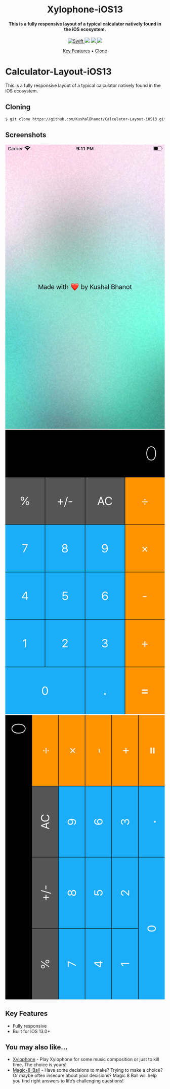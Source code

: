 
<h1 align="center">
  <br>
  Xylophone-iOS13
  <br>
</h1>

<h4 align="center">This is a fully responsive layout of a typical calculator natively found in the iOS ecosystem.</h4>

<p align="center">
  <a href="https://github.com/KushalBhanot">
    <img src="https://forthebadge.com/images/badges/made-with-swift.svg"
         alt="Swift">
  </a>
  <a href="https://github.com/KushalBhanot?tab=followers"><img src="https://img.shields.io/github/followers/KushalBhanot?label=Follow&style=social"></a>
  <a href="https://GitHub.com/KushalBhanot/Calculator-Layout-iOS13">
      <img src="https://img.shields.io/github/stars/KushalBhanot/Calculator-Layout-iOS13.svg?style=social&label=Star&maxAge=2592000">
  </a>
  <a href="https://www.linkedin.com/in/kushal-bhanot-5495aa88/">
    <img src="https://img.shields.io/badge/Linkedin-Kushal%20Bhanot-blue?style=for-the-badge&logo=linkedin">
  </a>
</p>

<p align="center">
  <a href="#key-features">Key Features</a> •
  <a href="#cloning">Clone</a>
</p>

# Calculator-Layout-iOS13
This is a fully responsive layout of a typical calculator natively found in the iOS ecosystem.

## Cloning
```bash
$ git clone https://github.com/KushalBhanot/Calculator-Layout-iOS13.git
```

## Screenshots
![Launching Screen](https://github.com/KushalBhanot/Calculator-Layout-iOS13/blob/master/Screenshots/Launching%20Screen.png)
![Vertical](https://github.com/KushalBhanot/Calculator-Layout-iOS13/blob/master/Screenshots/Vertical.png)
![Horizontal](https://github.com/KushalBhanot/Calculator-Layout-iOS13/blob/master/Screenshots/Horizontal.png)

## Key Features

* Fully responsive
* Built for iOS 13.0+

## You may also like...

- [Xylophone](https://github.com/KushalBhanot/Xylophone-iOS13) - Play Xylophone for some music composition or just to kill time. The choice is yours!
- [Magic-8-Ball](https://github.com/KushalBhanot/Magic-8-Ball-iOS13) - Have some decisions to make? Trying to make a choice? Or maybe often insecure about your decisions? Magic 8 Ball will help you find right answers to life’s challenging questions!
